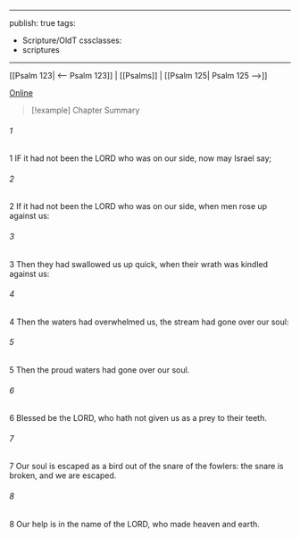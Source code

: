 

---
publish: true
tags:
  - Scripture/OldT
cssclasses:
  - scriptures
---
[[Psalm 123| <-- Psalm 123]] | [[Psalms]] | [[Psalm 125| Psalm 125 -->]]

[Online](https://churchofjesuschrist.org/study/scriptures/ot/ps/124?lang=eng)

>[!example] Chapter Summary
>
###### 1
1 IF it had not been the LORD who was on our side, now may Israel say;
###### 2
2 If it had not been the LORD who was on our side, when men rose up against us:
###### 3
3 Then they had swallowed us up quick, when their wrath was kindled against us:
###### 4
4 Then the waters had overwhelmed us, the stream had gone over our soul:
###### 5
5 Then the proud waters had gone over our soul.
###### 6
6 Blessed be the LORD, who hath not given us as a prey to their teeth.
###### 7
7 Our soul is escaped as a bird out of the snare of the fowlers: the snare is broken, and we are escaped.
###### 8
8 Our help is in the name of the LORD, who made heaven and earth.



